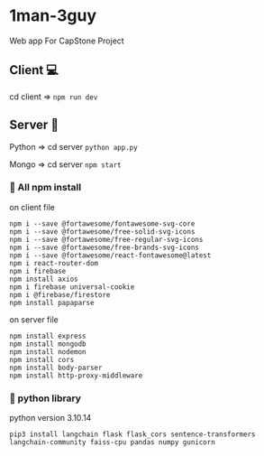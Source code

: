 # 1man-3guy
Web app For CapStone Project

## Client 💻
cd client => ```npm run dev```

## Server 🔌
Python => cd server 
```python app.py```

Mongo => cd server 
``` npm start ```

### 📗 All npm install
on client file
```
npm i --save @fortawesome/fontawesome-svg-core
npm i --save @fortawesome/free-solid-svg-icons
npm i --save @fortawesome/free-regular-svg-icons
npm i --save @fortawesome/free-brands-svg-icons
npm i --save @fortawesome/react-fontawesome@latest
npm i react-router-dom
npm i firebase
npm install axios
npm i firebase universal-cookie
npm i @firebase/firestore
npm install papaparse
```
on server file
```
npm install express
npm install mongodb
npm install nodemon
npm install cors
npm install body-parser
npm install http-proxy-middleware
```

### 📙 python library
python version 3.10.14
```
pip3 install langchain flask flask_cors sentence-transformers langchain-community faiss-cpu pandas numpy gunicorn
```
